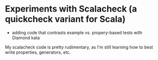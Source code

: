 # Experiments with Scalacheck (a quickcheck variant for Scala)
* adding code that contrasts example vs. propery-based tests with Diamond kata

My scalacheck code is pretty rudimentary, as I'm still learning how to best write properties, generators, etc.
